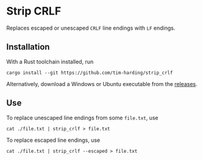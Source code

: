 # Strip CRLF

Replaces escaped or unescaped `CRLF` line endings with `LF` endings.

## Installation

With a Rust toolchain installed, run

`cargo install --git https://github.com/tim-harding/strip_crlf`

Alternatively, download a Windows or Ubuntu executable from the [releases](https://github.com/tim-harding/strip_crlf/releases/).

## Use

To replace unescaped line endings from some `file.txt`, use

`cat ./file.txt | strip_crlf > file.txt`

To replace escaped line endings, use

`cat ./file.txt | strip_crlf --escaped > file.txt`